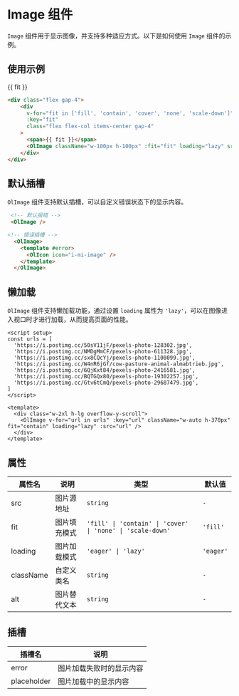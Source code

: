 # Image 组件

`Image` 组件用于显示图像，并支持多种适应方式。以下是如何使用 `Image` 组件的示例。

## 使用示例

<div class="flex gap-4">
  <div v-for="fit in ['fill', 'contain', 'cover', 'none', 'scale-down']" :key="fit" class="flex flex-col items-center gap-4">
    <span>{{ fit }}</span>
    <OlImage className="w-100px h-100px" :fit="fit" loading="lazy" src="https://i.postimg.cc/sx8CQcYj/pexels-photo-1108099.jpg" />
  </div>
</div>

```html
<div class="flex gap-4">
    <div
      v-for="fit in ['fill', 'contain', 'cover', 'none', 'scale-down']"
      :key="fit"
      class="flex flex-col items-center gap-4"
    >
      <span>{{ fit }}</span>
      <OlImage className="w-100px h-100px" :fit="fit" loading="lazy" src="https://i.  postimg.cc/sx8CQcYj/pexels-photo-1108099.jpg" />
    </div>
</div>
```

## 默认插槽

`OlImage` 组件支持默认插槽，可以自定义错误状态下的显示内容。

<div class="flex gap-4">
  <OlImage />
  <OlImage>
    <template #error>
      <OlIcon icon="i-mi-image" />
    </template>
  </OlImage>
</div>

```html
 <!-- 默认报错 -->
 <OlImage />

<!-- 错误插槽 -->
  <OlImage>
    <template #error>
      <OlIcon icon="i-mi-image" />
    </template>
  </OlImage>
```

## 懒加载

`OlImage` 组件支持懒加载功能，通过设置 `loading` 属性为 `'lazy'`，可以在图像进入视口时才进行加载，从而提高页面的性能。

<script setup>
const urls = [
  'https://i.postimg.cc/50sV11jF/pexels-photo-128302.jpg',
  'https://i.postimg.cc/NMDgMmCF/pexels-photo-611328.jpg',
  'https://i.postimg.cc/sx8CQcYj/pexels-photo-1108099.jpg',
  'https://i.postimg.cc/W4nR6jGf/cow-pasture-animal-almabtrieb.jpg',
  'https://i.postimg.cc/6QjKxt84/pexels-photo-2416581.jpg',
  'https://i.postimg.cc/BQTGQx80/pexels-photo-19302257.jpg',
  'https://i.postimg.cc/Gtv6tCmQ/pexels-photo-29687479.jpg',
]
</script>

<div class="w-2xl h-lg overflow-y-scroll">
  <OlImage className='w-auto h-370px' v-for="url in urls" :key="url" fit="contain" loading="lazy" :src="url" />
</div>

```vue
<script setup>
const urls = [
  'https://i.postimg.cc/50sV11jF/pexels-photo-128302.jpg',
  'https://i.postimg.cc/NMDgMmCF/pexels-photo-611328.jpg',
  'https://i.postimg.cc/sx8CQcYj/pexels-photo-1108099.jpg',
  'https://i.postimg.cc/W4nR6jGf/cow-pasture-animal-almabtrieb.jpg',
  'https://i.postimg.cc/6QjKxt84/pexels-photo-2416581.jpg',
  'https://i.postimg.cc/BQTGQx80/pexels-photo-19302257.jpg',
  'https://i.postimg.cc/Gtv6tCmQ/pexels-photo-29687479.jpg',
]
</script>

<template>
  <div class="w-2xl h-lg overflow-y-scroll">
    <OlImage v-for="url in urls" :key="url" className="w-auto h-370px" fit="contain" loading="lazy" :src="url" />
  </div>
</template>
```

## 属性

| 属性名      | 说明           | 类型                | 默认值  |
|------------|---------------|---------------------|--------|
| src        | 图片源地址     | `string`            | `-`    |
| fit        | 图片填充模式   | `'fill' \| 'contain' \| 'cover' \| 'none' \| 'scale-down'` | `'fill'` |
| loading    | 图片加载模式   | `'eager' \| 'lazy'` | `'eager'` |
| className  | 自定义类名     | `string`            | `-`    |
| alt        | 图片替代文本   | `string`            | `-`    |

## 插槽

| 插槽名      | 说明           |
|------------|---------------|
| error      | 图片加载失败时的显示内容 |
| placeholder| 图片加载中的显示内容 |

